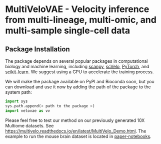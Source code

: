 # MultiVeloVAE - Velocity inference from multi-lineage, multi-omic, and multi-sample single-cell data
## Package Installation
The package depends on several popular packages in computational biology and machine learning, including [scanpy](https://scanpy.readthedocs.io/en/stable/), [scVelo](https://scvelo.readthedocs.io/en/stable/), [PyTorch](https://pytorch.org/), and [scikit-learn](https://scikit-learn.org/stable/). We suggest using a GPU to accelerate the training process.

We will make the package available on PyPI and Bioconda soon, but you can download and use it now by adding the path of the package to the system path:
```python
import sys
sys.path.append(< path to the package >)
import velovae as vv
```

Please feel free to test our method on our previously generated 10X Multiome datasets. See https://multivelo.readthedocs.io/en/latest/MultiVelo_Demo.html. The example to run the mouse brain dataset is located in [paper-notebooks](https://github.com/welch-lab/MultiVeloVAE/tree/main/paper-notebooks).
